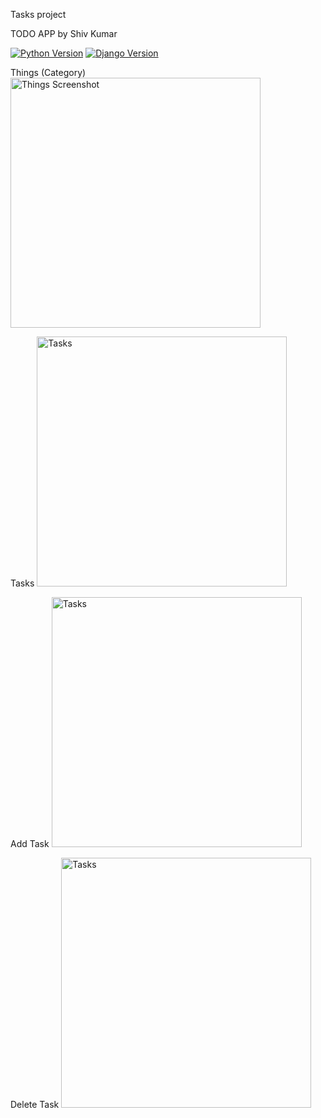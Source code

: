 Tasks project

TODO APP by Shiv Kumar


[![Python Version](https://img.shields.io/badge/python-3.6-brightgreen.svg)](https://python.org)
[![Django Version](https://img.shields.io/badge/django-3.0-brightgreen.svg)](https://djangoproject.com)

Things (Category)
<img width="400" alt="Things Screenshot" src="https://user-images.githubusercontent.com/70986603/174464626-2b17b437-6982-43d1-b933-39000c89e6d0.png">

Tasks
<img width="400" alt="Tasks" src="https://user-images.githubusercontent.com/70986603/174464707-7b1fed38-f84f-4c64-b3c8-cee1000be00f.png">

Add Task
<img width="400" alt="Tasks" src="https://user-images.githubusercontent.com/70986603/174464722-2c1a8181-139e-4f3f-9ef9-1eb3b6b558db.png">

Delete Task
<img width="400" alt="Tasks" src="https://user-images.githubusercontent.com/70986603/174464732-84f83d87-5af7-4e10-8497-8cef7b61952c.png">

